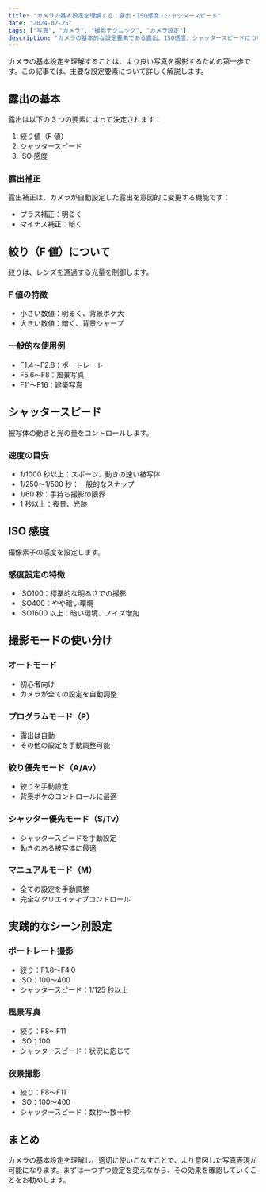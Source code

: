 ```yaml
---
title: "カメラの基本設定を理解する：露出・ISO感度・シャッタースピード"
date: "2024-02-25"
tags: ["写真", "カメラ", "撮影テクニック", "カメラ設定"]
description: "カメラの基本的な設定要素である露出、ISO感度、シャッタースピードについて詳しく解説します。"
---
```


カメラの基本設定を理解することは、より良い写真を撮影するための第一歩です。この記事では、主要な設定要素について詳しく解説します。

## 露出の基本

露出は以下の 3 つの要素によって決定されます：

1. 絞り値（F 値）
2. シャッタースピード
3. ISO 感度

### 露出補正

露出補正は、カメラが自動設定した露出を意図的に変更する機能です：

- プラス補正：明るく
- マイナス補正：暗く

## 絞り（F 値）について

絞りは、レンズを通過する光量を制御します。

### F 値の特徴

- 小さい数値：明るく、背景ボケ大
- 大きい数値：暗く、背景シャープ

### 一般的な使用例

- F1.4〜F2.8：ポートレート
- F5.6〜F8：風景写真
- F11〜F16：建築写真

## シャッタースピード

被写体の動きと光の量をコントロールします。

### 速度の目安

- 1/1000 秒以上：スポーツ、動きの速い被写体
- 1/250〜1/500 秒：一般的なスナップ
- 1/60 秒：手持ち撮影の限界
- 1 秒以上：夜景、光跡

## ISO 感度

撮像素子の感度を設定します。

### 感度設定の特徴

- ISO100：標準的な明るさでの撮影
- ISO400：やや暗い環境
- ISO1600 以上：暗い環境、ノイズ増加

## 撮影モードの使い分け

### オートモード

- 初心者向け
- カメラが全ての設定を自動調整

### プログラムモード（P）

- 露出は自動
- その他の設定を手動調整可能

### 絞り優先モード（A/Av）

- 絞りを手動設定
- 背景ボケのコントロールに最適

### シャッター優先モード（S/Tv）

- シャッタースピードを手動設定
- 動きのある被写体に最適

### マニュアルモード（M）

- 全ての設定を手動調整
- 完全なクリエイティブコントロール

## 実践的なシーン別設定

### ポートレート撮影

- 絞り：F1.8〜F4.0
- ISO：100〜400
- シャッタースピード：1/125 秒以上

### 風景写真

- 絞り：F8〜F11
- ISO：100
- シャッタースピード：状況に応じて

### 夜景撮影

- 絞り：F8〜F11
- ISO：100〜400
- シャッタースピード：数秒〜数十秒

## まとめ

カメラの基本設定を理解し、適切に使いこなすことで、より意図した写真表現が可能になります。まずは一つずつ設定を変えながら、その効果を確認していくことをお勧めします。

